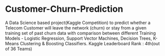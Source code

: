 # Customer-Churn-Prediction
A Data Science based project(Kaggle Competition) to predict whether a Telecom Customer will leave the network (churn) or stay from a given training set of past churn data with comparison between different Training Models - Logistic Regression, Support Vector Machines, Decision Trees, K-Means Clustering & Boosting Classifiers.
Kaggle Leaderboard Rank : 4th(out of 36 Teams)
